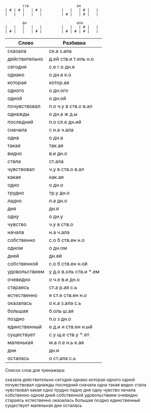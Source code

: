```

        ств                      ая
| # | # |   | # |         |   |   | # |   |
|   |   |   |   |         | # |   | # |   |

        дн                       ала
|   |   |   |   |         |   |   | # |   |
| # |   |   | # |         | # | # | # |   |

```



| Слово | Разбивка |
| --- | --- |
| сказала | ск.а з.ала | 
| действительно | д.ей ств.и т.ель н.о | 
| сегодня | с.е г.о дн.я | 
| однако | о дн.а к.о | 
| которая | котор.ая | 
| одного | о дн.ого | 
| одной | о дн.ой | 
| почувствовал | п.о ч.у в ств.о в.ал | 
| однажды | о дн.а ж д.ы | 
| последний | п.о сл.е дн.ий | 
| сначала | с н.а ч.ала | 
| одна | о дн.а | 
| такая | так.ая | 
| видно | в.и дн.о | 
| стала | ст.ала | 
| чувствовал | ч.у в ств.о в.ал | 
| какая | как.ая | 
| одно | о дн.о | 
| трудно | тр.у дн.о | 
| ладно | л.а дн.о | 
| дня | дн.я | 
| одну | о дн.у | 
| чувство | ч.у в ств.о | 
| начала | н.а ч.ала | 
| собственно | с.о б ств.ен н.о | 
| одном | о дн.ом | 
| дней | дн.ей | 
| собственной | с.о б ств.ен н.ой | 
| удовольствием | у д.о в.оль ств.и  \*.ем | 
| очевидно | о ч.е в.и дн.о | 
| стараясь | ст.а р.ая с.ь | 
| естественно | е ст.е ств.ен н.о | 
| оказалась | о к.а з.ала с.ь | 
| большая | б.оль ш.ая | 
| поздно | п.о з дн.о | 
| единственный | е д.и н ств.ен н.ый | 
| существует | с.у щ.е ств.у  \*.ет | 
| маленькая | м.а л.е н.ь к.ая | 
| дни | дн.и | 
| осталась | о ст.ала с.ь | 

Список слов для тренажера:

сказала действительно сегодня однако которая одного одной почувствовал однажды последний сначала одна такая видно стала чувствовал какая одно трудно ладно дня одну чувство начала собственно одном дней собственной удовольствием очевидно стараясь естественно оказалась большая поздно единственный существует маленькая дни осталась
